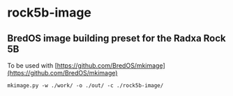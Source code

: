 # rock5b-image
## BredOS image building preset for the Radxa Rock 5B

To be used with [https://github.com/BredOS/mkimage](https://github.com/BredOS/mkimage)

```
mkimage.py -w ./work/ -o ./out/ -c ./rock5b-image/

```
